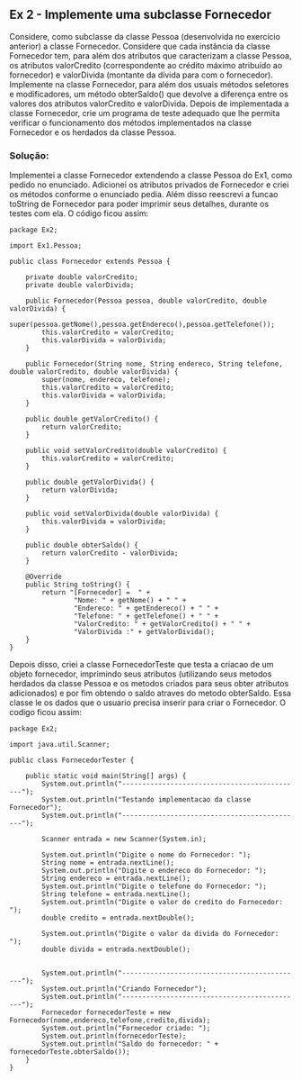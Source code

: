 ## Ex 2 - Implemente uma subclasse Fornecedor
Considere, como subclasse da classe Pessoa (desenvolvida no exercício anterior) a classe Fornecedor. Considere que cada instância da classe Fornecedor tem, para além dos atributos que caracterizam a classe Pessoa, os atributos valorCredito (correspondente ao crédito máximo atribuído ao fornecedor) e valorDivida (montante da dívida para com o fornecedor). Implemente na classe Fornecedor, para além dos usuais métodos seletores e modificadores, um método obterSaldo() que devolve a diferença entre os valores dos atributos valorCredito e valorDivida. Depois de implementada a classe Fornecedor, crie um programa de teste adequado que lhe permita verificar o funcionamento dos métodos implementados na classe Fornecedor e os herdados da classe Pessoa.
 

### Solução:
Implementei a classe Fornecedor extendendo a classe Pessoa do Ex1, como pedido no enunciado.
Adicionei os atributos privados de Fornecedor e criei os métodos conforme o enunciado pedia.
Além disso reescrevi a funcao toString de Fornecedor para poder imprimir seus detalhes, durante os testes com ela.
O código ficou assim:

```
package Ex2;

import Ex1.Pessoa;

public class Fornecedor extends Pessoa {

    private double valorCredito;
    private double valorDivida;

    public Fornecedor(Pessoa pessoa, double valorCredito, double valorDivida) {
        super(pessoa.getNome(),pessoa.getEndereco(),pessoa.getTelefone());
        this.valorCredito = valorCredito;
        this.valorDivida = valorDivida;
    }

    public Fornecedor(String nome, String endereco, String telefone, double valorCredito, double valorDivida) {
        super(nome, endereco, telefone);
        this.valorCredito = valorCredito;
        this.valorDivida = valorDivida;
    }

    public double getValorCredito() {
        return valorCredito;
    }

    public void setValorCredito(double valorCredito) {
        this.valorCredito = valorCredito;
    }

    public double getValorDivida() {
        return valorDivida;
    }

    public void setValorDivida(double valorDivida) {
        this.valorDivida = valorDivida;
    }

    public double obterSaldo() {
        return valorCredito - valorDivida;
    }

    @Override
    public String toString() {
        return "[Fornecedor] =  " +
                "Nome: " + getNome() + " " +
                "Endereco: " + getEndereco() + " " +
                "Telefone: " + getTelefone() + " " +
                "ValorCredito: " + getValorCredito() + " " +
                "ValorDivida :" + getValorDivida();
    }
}
```

Depois disso, criei a classe FornecedorTeste que testa a criacao de um objeto fornecedor, 
imprimindo seus atributos (utilizando seus metodos herdados da classe Pessoa e os metodos criados para seus obter atributos adicionados) e por fim obtendo o saldo atraves do metodo obterSaldo.
Essa classe le os dados que o usuario precisa inserir para criar o Fornecedor. O codigo ficou assim: 

```
package Ex2;

import java.util.Scanner;

public class FornecedorTester {

    public static void main(String[] args) {
        System.out.println("---------------------------------------------");
        System.out.println("Testando implementacao da classe Fornecedor");
        System.out.println("---------------------------------------------");

        Scanner entrada = new Scanner(System.in);

        System.out.println("Digite o nome do Fornecedor: ");
        String nome = entrada.nextLine();
        System.out.println("Digite o endereco do Fornecedor: ");
        String endereco = entrada.nextLine();
        System.out.println("Digite o telefone do Fornecedor: ");
        String telefone = entrada.nextLine();
        System.out.println("Digite o valor do credito do Fornecedor: ");
        double credito = entrada.nextDouble();

        System.out.println("Digite o valor da divida do Fornecedor: ");
        double divida = entrada.nextDouble();


        System.out.println("---------------------------------------------");
        System.out.println("Criando Fornecedor");
        System.out.println("---------------------------------------------");
        Fornecedor fornecedorTeste = new Fornecedor(nome,endereco,telefone,credito,divida);
        System.out.println("Fornecedor criado: ");
        System.out.println(fornecedorTeste);
        System.out.println("Saldo do fornecedor: " + fornecedorTeste.obterSaldo());
    }
}

```
